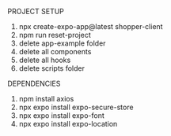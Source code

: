 PROJECT SETUP

1. npx create-expo-app@latest shopper-client
2. npm run reset-project
3. delete app-example folder
4. delete all components
5. delete all hooks
6. delete scripts folder

DEPENDENCIES

1. npm install axios
2. npx expo install expo-secure-store
3. npx expo install expo-font
4. npx expo install expo-location
